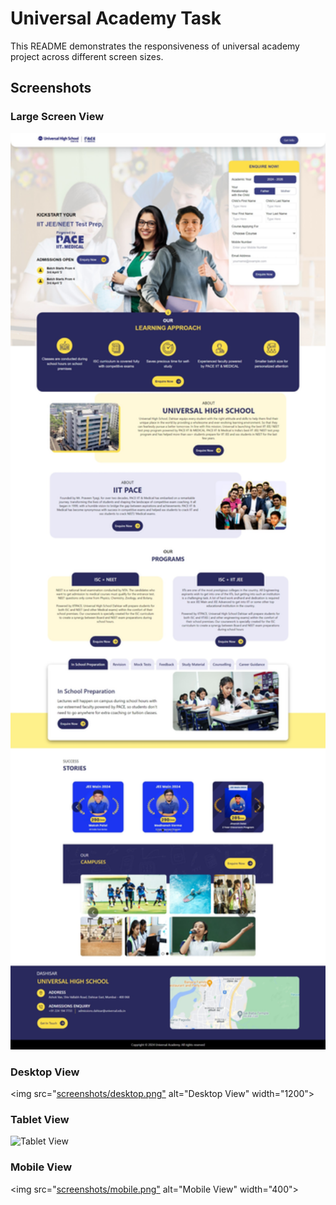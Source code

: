 # Universal Academy Task

This README demonstrates the responsiveness of universal academy project across different screen sizes.

## Screenshots

### Large Screen View

<img src="https://github.com/sudarshanmane/Universal-Academy/blob/master/xl_screen.jpeg?raw=true" alt="Large Screen View" width="1600">

### Desktop View

<img src="[screenshots/desktop.png"](https://github.com/sudarshanmane/Universal-Academy/blob/master/lg_scree.jpeg?raw=true
) alt="Desktop View" width="1200">

### Tablet View

<img src="[screenshots/tablet.png](https://github.com/sudarshanmane/Universal-Academy/blob/master/md_sceen.jpeg?raw=true
)" alt="Tablet View" width="800">

### Mobile View

<img src="[screenshots/mobile.png"](https://github.com/sudarshanmane/Universal-Academy/blob/master/sm_screen.jpeg?raw=true) alt="Mobile View" width="400">

